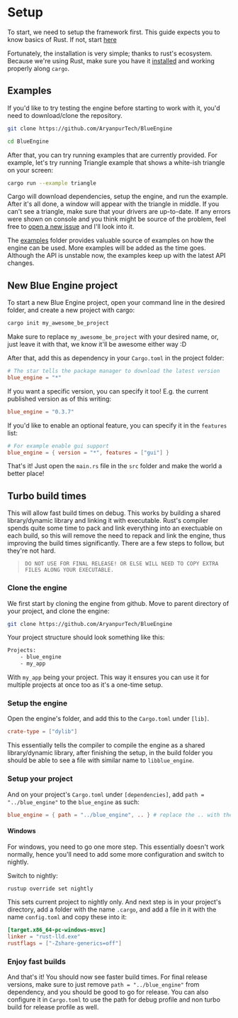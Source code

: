# Setup

To start, we need to setup the framework first. This guide expects you to know basics of Rust. If not, start [here](https://rust-lang.org)

Fortunately, the installation is very simple; thanks to rust's ecosystem. Because we're using Rust, make sure you have it [installed](https://www.rust-lang.org/tools/install) and working properly along `cargo`.

## Examples

If you'd like to try testing the engine before starting to work with it, you'd need to download/clone the repository.

```bash
git clone https://github.com/AryanpurTech/BlueEngine

cd BlueEngine 
```

After that, you can try running examples that are currently provided. For example, let's try running Triangle example that shows a white-ish triangle on your screen:

```bash
cargo run --example triangle
```

Cargo will download dependencies, setup the engine, and run the example. After it's all done, a window will appear with the triangle in middle. If you can't see a triangle, make sure that your drivers are up-to-date. If any errors were shown on console and you think might be source of the problem, feel free to [open a new issue](https://github.com/AryanpurTech/BlueEngine/issues) and I'll look into it.

The [examples](https://github.com/AryanpurTech/BlueEngine/tree/master/examples) folder provides valuable source of examples on how the engine can be used. More examples will be added as the time goes. Although the API is unstable now, the examples keep up with the latest API changes.

## New Blue Engine project

To start a new Blue Engine project, open your command line in the desired folder, and create a new project with cargo:

```bash
cargo init my_awesome_be_project
```

Make sure to replace `my_awesome_be_project` with your desired name, or, just leave it with that, we know it'll be awesome either way :D

After that, add this as dependency in your `Cargo.toml` in the project folder:

```toml
# The star tells the package manager to download the latest version
blue_engine = "*"
```

If you want a specific version, you can specify it too! E.g. the current published version as of this writing:

```toml
blue_engine = "0.3.7"
```

If you'd like to enable an optional feature, you can specify it in the `features` list:

```toml
# For example enable gui support
blue_engine = { version = "*", features = ["gui"] }
```

That's it! Just open the `main.rs` file in the `src` folder and make the world a better place!

## Turbo build times

This will allow fast build times on debug. This works by building a shared library/dynamic library and linking it with executable. Rust's compiler spends quite some time to pack and link everything into an exectuable on each build, so this will remove the need to repack and link the engine, thus improving the build times significantly. There are a few steps to follow, but they're not hard.

> `DO NOT USE FOR FINAL RELEASE! OR ELSE WILL NEED TO COPY EXTRA FILES ALONG YOUR EXECUTABLE.`

### Clone the engine

We first start by cloning the engine from github. Move to parent directory of your project, and clone the engine:

```bash
git clone https://github.com/AryanpurTech/BlueEngine
```

Your project structure should look something like this:

```bash
Projects:
    - blue_engine
    - my_app
```

With `my_app` being your project. This way it ensures you can use it for multiple projects at once too as it's a one-time setup.

### Setup the engine

Open the engine's folder, and add this to the `Cargo.toml` under `[lib]`.

```toml
crate-type = ["dylib"]
```

This essentially tells the compiler to compile the engine as a shared library/dynamic library, after finishing the setup, in the build folder you should be able to see a file with similar name to `libblue_engine`.

### Setup your project

And on your project's `Cargo.toml` under `[dependencies]`, add `path = "../blue_engine"` to the `blue_engine` as such:

```toml
blue_engine = { path = "../blue_engine", .. } # replace the .. with the rest. e.g. version, features, e.t.c.
```

#### Windows

For windows, you need to go one more step. This essentially doesn't work normally, hence you'll need to add some more configuration and switch to nightly.

Switch to nightly:

```bash
rustup override set nightly
```

This sets current project to nightly only. And next step is in your project's directory, add a folder with the name `.cargo`, and add a file in it with the name `config.toml` and copy these into it:

```toml
[target.x86_64-pc-windows-msvc]
linker = "rust-lld.exe"
rustflags = ["-Zshare-generics=off"]
```

### Enjoy fast builds

And that's it! You should now see faster build times. For final release versions, make sure to just remove `path = "../blue_engine"` from dependency, and you should be good to go for release. You can also configure it in `Cargo.toml` to use the path for debug profile and non turbo build for release profile as well.
